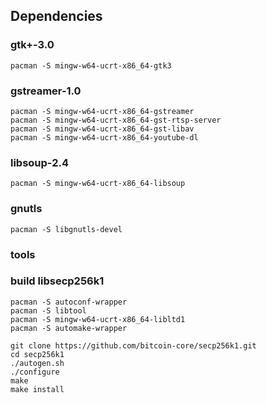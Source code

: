 ## Dependencies

### gtk+-3.0
    pacman -S mingw-w64-ucrt-x86_64-gtk3

### gstreamer-1.0
    pacman -S mingw-w64-ucrt-x86_64-gstreamer
    pacman -S mingw-w64-ucrt-x86_64-gst-rtsp-server
    pacman -S mingw-w64-ucrt-x86_64-gst-libav
    pacman -S mingw-w64-ucrt-x86_64-youtube-dl

### libsoup-2.4
    pacman -S mingw-w64-ucrt-x86_64-libsoup


### gnutls
    pacman -S libgnutls-devel

### tools

### build libsecp256k1
    pacman -S autoconf-wrapper
    pacman -S libtool
    pacman -S mingw-w64-ucrt-x86_64-libltd1
    pacman -S automake-wrapper

    git clone https://github.com/bitcoin-core/secp256k1.git
    cd secp256k1
    ./autogen.sh
    ./configure 
    make 
    make install
